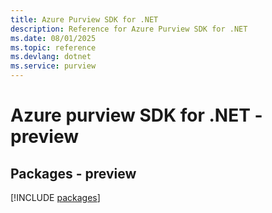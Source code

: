 ```yaml
---
title: Azure Purview SDK for .NET
description: Reference for Azure Purview SDK for .NET
ms.date: 08/01/2025
ms.topic: reference
ms.devlang: dotnet
ms.service: purview
---
```

# Azure purview SDK for .NET - preview
## Packages - preview
[!INCLUDE [packages](purview-index.md)]